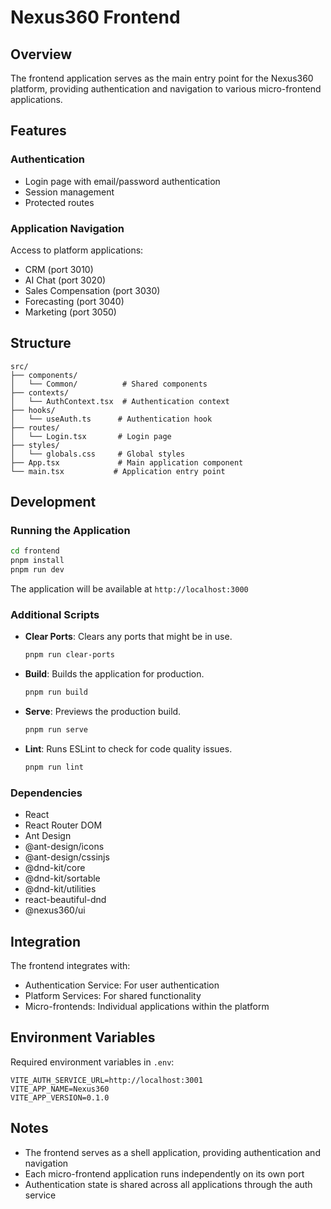 # Nexus360 Frontend

## Overview
The frontend application serves as the main entry point for the Nexus360 platform, providing authentication and navigation to various micro-frontend applications.

## Features

### Authentication
- Login page with email/password authentication
- Session management
- Protected routes

### Application Navigation
Access to platform applications:
- CRM (port 3010)
- AI Chat (port 3020)
- Sales Compensation (port 3030)
- Forecasting (port 3040)
- Marketing (port 3050)

## Structure

```
src/
├── components/
│   └── Common/          # Shared components
├── contexts/
│   └── AuthContext.tsx  # Authentication context
├── hooks/
│   └── useAuth.ts      # Authentication hook
├── routes/
│   └── Login.tsx       # Login page
├── styles/
│   └── globals.css     # Global styles
├── App.tsx             # Main application component
└── main.tsx           # Application entry point
```

## Development

### Running the Application
```bash
cd frontend
pnpm install
pnpm run dev
```

The application will be available at `http://localhost:3000`

### Additional Scripts
- **Clear Ports**: Clears any ports that might be in use.
  ```bash
  pnpm run clear-ports
  ```
- **Build**: Builds the application for production.
  ```bash
  pnpm run build
  ```
- **Serve**: Previews the production build.
  ```bash
  pnpm run serve
  ```
- **Lint**: Runs ESLint to check for code quality issues.
  ```bash
  pnpm run lint
  ```

### Dependencies
- React
- React Router DOM
- Ant Design
- @ant-design/icons
- @ant-design/cssinjs
- @dnd-kit/core
- @dnd-kit/sortable
- @dnd-kit/utilities
- react-beautiful-dnd
- @nexus360/ui

## Integration

The frontend integrates with:
- Authentication Service: For user authentication
- Platform Services: For shared functionality
- Micro-frontends: Individual applications within the platform

## Environment Variables

Required environment variables in `.env`:
```env
VITE_AUTH_SERVICE_URL=http://localhost:3001
VITE_APP_NAME=Nexus360
VITE_APP_VERSION=0.1.0
```

## Notes
- The frontend serves as a shell application, providing authentication and navigation
- Each micro-frontend application runs independently on its own port
- Authentication state is shared across all applications through the auth service
